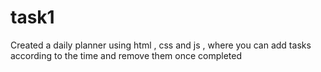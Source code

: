 # task1
Created a daily planner using html , css and js , where you can add tasks according to the time and remove them once completed

